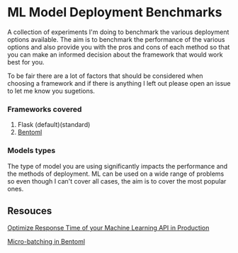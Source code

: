 # ML Model Deployment Benchmarks

A collection of experiments I'm doing to benchmark the various deployment
options available. The aim is to benchmark the performance of the various
options and also provide you with the pros and cons of each method so that you
can make an informed decision about the framework that would work best for you.

To be fair there are a lot of factors that should be considered when choosing a
framework and if there is anything I left out please open an issue to let me
know you sugetions.

### Frameworks covered

  1. Flask (default)(standard)
  2. [Bentoml](https://github.com/bentoml/BentoML)

  
### Models types

The type of model you are using significantly impacts the performance and the
methods of deployment. ML can be used on a wide range of problems so even though
I can't cover all cases, the aim is to cover the most popular ones.

## Resouces

[Optimize Response Time of your Machine Learning API in Production](https://www.sicara.ai/blog/optimize-response-time-api)

[Micro-batching in Bentoml](https://docs.bentoml.org/en/latest/guides/micro_batching.html)
